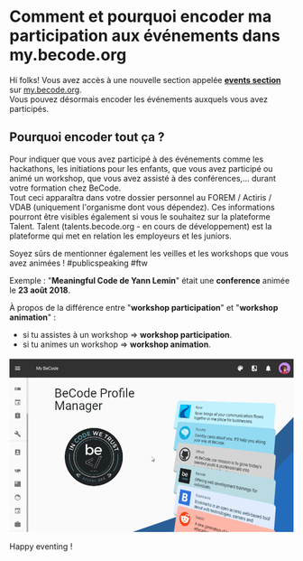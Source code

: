# Comment et pourquoi encoder ma participation aux événements dans my.becode.org

Hi folks!
Vous avez accès à une nouvelle section appelée [**events section**](https://my.becode.org/eventusers) sur [my.becode.org](https://my.becode.org/eventusers).    
Vous pouvez désormais encoder les événements auxquels vous avez participés.


## Pourquoi encoder tout ça ?

Pour indiquer que vous avez participé à des événements comme les hackathons, les initiations pour les enfants, que vous avez participé ou animé un workshop, que vous avez assisté à des conférences,... durant votre formation chez BeCode.    
Tout ceci apparaîtra dans votre dossier personnel au FOREM / Actiris / VDAB (uniquement l'organisme dont vous dépendez). Ces informations pourront être visibles également si vous le souhaitez sur la plateforme Talent. Talent (talents.becode.org - en cours de développement) est la plateforme qui met en relation les employeurs et les juniors.

Soyez sûrs de mentionner également les veilles et les workshops que vous avez animées ! #publicspeaking #ftw

Exemple : "**Meaningful Code de Yann Lemin**" était une **conference** animée le **23 août 2018**.

À propos de la différence entre "**workshop participation**" et "**workshop animation**" :

- si tu assistes à un workshop => **workshop participation**.
- si tu animes un workshop => **workshop animation**.

![Comment ajouter un événement](img/mybecode-add-an-event.gif)

Happy eventing !
